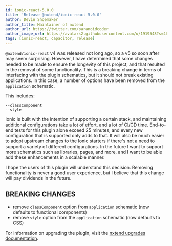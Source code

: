 ```yaml
---
id: ionic-react-5.0.0
title: 'Release @nxtend/ionic-react 5.0.0'
author: Devin Shoemaker
author_title: Maintainer of nxtend
author_url: https://twitter.com/paranoidcoder
author_image_url: https://avatars2.githubusercontent.com/u/1919548?s=460&u=e8799ad545249d59bf57b7ee35a8841825004ca0&v=4
tags: [ionic-react, capacitor, release]
---
```


`@nxtend/ionic-react` v4 was released not long ago, so a v5 so soon after may seem surprising. However, I have determined that some changes needed to be made to ensure the longevity of this project, and that resulted in the removal of some functionality. This is a breaking change in terms of interfacing with the plugin schematics, but it should not break existing applications. In this case, a number of options have been removed from the `application` schematic.

This includes:

```
--classComponent
--style
```

Ionic is built with the intention of supporting a certain stack, and maintaining additional configurations take a lot of effort, and a lot of CI/CD time. End-to-end tests for this plugin alone exceed 25 minutes, and every new configuration that is supported only adds to that. It will also be much easier to adopt upstream changes to the Ionic starters if there's not a need to support a variety of different configurations. In the future I want to support more schematics such as libraries, pages, and more, and I want to be able add these enhancements in a scalable manner.

I hope the users of this plugin will understand this decision. Removing functionality is never a good user experience, but I believe that this change will pay dividends in the future.

## BREAKING CHANGES

- remove `classComponent` option from `application` schematic (now defaults to functional components)
- remove `style` option from the `application` schematic (now defaults to CSS)

For information on upgrading the plugin, visit the [nxtend upgrades documentation](../docs/nxtend/upgrades).
